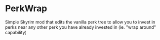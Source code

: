 # PerkWrap
Simple Skyrim mod that edits the vanilla perk tree to allow you to invest in perks near any other perk you have already invested in (ie. "wrap around" capability)
